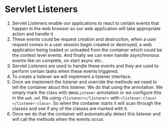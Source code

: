 # Servlet Listeners

1. Servlet Listeners enable our applications to react to certain events that happen in the web browser so our web application will take appropriate action and handle it.
2. These events could be request creation and destruction, when a user request comes in a user session begin created or destroyed, a web application being loaded or unloaded from the container which could be the context level events. And finally we can even handle asynchronous events like on complete, on start async etc..
3. Servlet Listeners are used to handle these events and they are used to perform certain tasks when these events triggered.
4. To create a listener we will implement a listener interface.
5. Once we implement the listener and override the methods we need to tell the container about this listener. We do that using the annotation. We simply mark the class with `@WebListener` annotation or we configure this in the `web.xml` file using `<listener></listener>` with `<listener-class></listener-class>`. So when the container starts it will scan through the classes and see if any of the classes are marked with it.
6. Once we do that the container will automatically detect this listener and will call the methods when the events occur.
